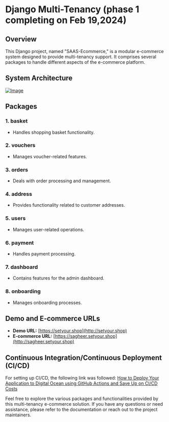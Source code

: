 # Django Multi-Tenancy (phase 1 completing on Feb 19,2024)

## Overview

This Django project, named "SAAS-Ecommerce," is a modular e-commerce system designed to provide multi-tenancy support. It comprises several packages to handle different aspects of the e-commerce platform.

## System Architecture
[![Image](https://res.cloudinary.com/dlfmiu5bf/image/upload/v1/media/sagheer/Screenshot_2024-01-31_at_4.40.58_PM_c9tukh)](https://example.com/link)


## Packages

### 1. basket
   - Handles shopping basket functionality.

### 2. vouchers
   - Manages voucher-related features.

### 3. orders
   - Deals with order processing and management.

### 4. address
   - Provides functionality related to customer addresses.

### 5. users
   - Manages user-related operations.

### 6. payment
   - Handles payment processing.

### 7. dashboard
   - Contains features for the admin dashboard.

### 8. onboarding
   - Manages onboarding processes.

## Demo and E-commerce URLs

- **Demo URL:** [https://setyour.shop](http://setyour.shop)
- **E-commerce URL:** [https://sagheer.setyour.shop](http://sagheer.setyour.shop)

## Continuous Integration/Continuous Deployment (CI/CD)

For setting up CI/CD, the following link was followed:
[How to Deploy Your Application to Digital Ocean using GitHub Actions and Save Up on CI/CD Costs](https://medium.com/swlh/how-to-deploy-your-application-to-digital-ocean-using-github-actions-and-save-up-on-ci-cd-costs-74b7315facc2)

Feel free to explore the various packages and functionalities provided by this multi-tenancy e-commerce solution. If you have any questions or need assistance, please refer to the documentation or reach out to the project maintainers.
